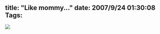 title: "Like mommy..."
date: 2007/9/24 01:30:08
Tags: 
---
<img src="http://damog.net/files/misc/likemommy.jpg"/>
